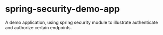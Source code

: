 # spring-security-demo-app
A demo application, using spring security module to illustrate authenticate and authorize certain endpoints.
